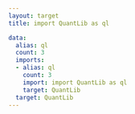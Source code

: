 ```yaml
---
layout: target
title: import QuantLib as ql

data:
  alias: ql
  count: 3
  imports:
  - alias: ql
    count: 3
    import: import QuantLib as ql
    target: QuantLib
  target: QuantLib
---
```

